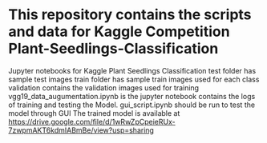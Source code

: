 # This repository contains the scripts and data for Kaggle Competition Plant-Seedlings-Classification


Jupyter notebooks for Kaggle Plant Seedlings Classification
test folder has sample test images
train folder has sample train images used for each class
validation contains the validation images used for training
vgg19_data_augumentation.ipynb is the jupyter notebook contains the logs of training and testing the Model.
gui_script.ipynb should be run to test the model through GUI
The trained model is available at https://drive.google.com/file/d/1wRwZpCpeieRUx-7zwpmAKT6kdmIABmBe/view?usp=sharing 
